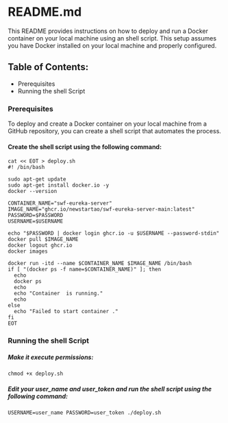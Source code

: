 README.md
=========

This README provides instructions on how to deploy and run a Docker container on your local machine using an shell script. This setup assumes you have Docker installed on your local machine and properly configured.

## Table of Contents:

* Prerequisites
* Running the shell Script

### Prerequisites

To deploy and create a Docker container on your local machine from a GitHub repository, you can create a shell script that automates the process.

#### Create the shell script using the following command:

	cat << EOT > deploy.sh
	#! /bin/bash
	
	sudo apt-get update
	sudo apt-get install docker.io -y
	docker --version
	
	CONTAINER_NAME="swf-eureka-server"
	IMAGE_NAME="ghcr.io/newstartao/swf-eureka-server-main:latest"
 	PASSWORD=$PASSWORD
  	USERNAME=$USERNAME
	
	echo "$PASSWORD | docker login ghcr.io -u $USERNAME --password-stdin"
	docker pull $IMAGE_NAME
	docker logout ghcr.io
	docker images
	
	docker run -itd --name $CONTAINER_NAME $IMAGE_NAME /bin/bash
	if [ "(docker ps -f name=$CONTAINER_NAME)" ]; then
	  echo
	  docker ps
	  echo
	  echo "Container  is running."
	  echo
	else
	  echo "Failed to start container ."
	fi		
	EOT

### Running the shell Script

##### Make it execute permissions:

	chmod +x deploy.sh
##### Edit your user_name and user_token and run the shell script using the following command:
	USERNAME=user_name PASSWORD=user_token ./deploy.sh


			


